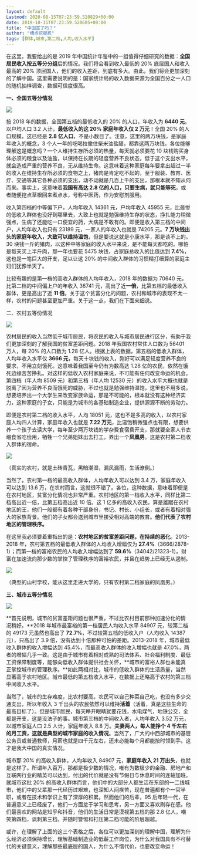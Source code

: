 ```yaml
---
layout: default
Lastmod: 2020-08-15T07:23:59.520829+00:00
date: 2019-10-15T07:23:59.520605+00:00
title: "中国富了吗？"
author: "槽点挖掘机"
tags: [群体,城市,第二档,人均,收入水平]
---
```


在这里，我要给出的是 2019 年中国统计年鉴中的一组值得仔细研究的数据：**全国居民收入按五等分分组**后的情况。我们将会看到收入最低的 20% 底层国人和收入最高的 20% 顶层国人，他们的收入差距，到底有多大。由此，我们将会更加深刻的了解中国。这里需要说明的是：国家统计局的收入数据来源为全国百分之一人口的随机抽样调查，数据可信度很高。  

**一、全国五等分情况**

![](https://images.weserv.nl/?url=https%3A//archive.is/idBln/0301abe200fd93b9c13bc83c41213fd35491a964.png)

  

按 2018 年的数据，全国第五档的最低收入的 20% 的人口，年收入为 **6440 元**。以户均人口 3.2 人计，**最低收入的这 20% 家庭年收入仅 2 万元**！全国 20% 的人口规模，这已经是 **2.8 亿人口**，不是小数目了。注意，这里的两万块钱，是家庭年收入的概念，3 个人一年的吃喝拉撒住柴米油盐醋，都靠这两万块钱。各位能够理解这是概念吗？一个人维持生存所必须的热量，每天就必须要花 10 块钱购买身体必须的粮食以及油盐，以保持在长期的轻度营养不良状态，低于这个支出水平，就会造成严重的营养不良，无从维持生命。这意味着这种家庭每年要拿出超过一半的收入在维持生存所必须的食物之上，猪肉是肯定吃不起的，至于服装、教育、医疗、交通等其它各种必须的支出，动不动就是几百上千的支出，那根本就不知从何而来。事实上，这意味着**我国有高达 2.8 亿的人口，只要生病，就只能等死**，或者随便挖点草根回来煮点水，号称中医药，作为安慰剂服用。  

收入第四档的中等偏下户，人均年收入 14361 元，户均年收入 45955 元，比最惨的低收入群体也没好到哪里去，大致上也就是勉强维持生存的状态，挣扎能力稍微强点，生病了还能吃一口便宜的药，大病是不敢有的。即便是收入第三档的中间户，人均年收入也只有 23189 元，一家人的年收入也就是 74205 元。**7 万块钱出头的家庭年收入，大致可以维持温饱**，但是要说这就是小康水平，那是谈不上的。30 块钱一斤的猪肉，以这种中等家庭的收入水平来说，是不能每天都吃的。哪怕是每天买上半斤肉，那一年也要花 5475 块钱，占家庭总收入的比值达到 **7.4%**，这也是一笔巨大的开支，足以让这 20% 的中间收入群体的习惯精打细算的家庭主妇们犹豫半天了。

比较有趣的是第一档的高收入群体的人均年收入，2018 年的数据为 70640 元，比第二档的中间偏上户的年收入 36741 元，高出了近**一倍**，比第五档的最低收入群体，更是高出了近 **11 倍**。关于这个贫富分化的问题，农村和城市的表现不太一样，农村的问题甚至更加严重。关于这一点，我们在下面来细说。  

二、农村五等份情况  

![](https://images.weserv.nl/?url=https%3A//archive.is/idBln/39bdf76be2dc00506adcd47bf9b4f27e7ab03562.png)

农村居民的收入当然低于城市居民，将农民的收入与城市居民进行区分，有助于我们更加深刻的了解我国的贫富差距问题。2018 年我国农村常住人口数为 56401 万人，每 20% 的人口数为 1.28 亿人。根据上表的数据，第五档的低收入群体，人均年收入水平仅 **3666 元**，每天十块钱的收入，刚好可以满足轻度营养不良的要求，不用立刻饿死。这意味着我国至今仍有为数高达 1.28 亿的农民，依然在饿死边缘苦苦挣扎。对这样的低收入农村家庭来说，不可能有任何改变命运的机会。第四档（年人均 8509 元）和第三档（年人均 12530 元）的收入水平大概也就是脱离了因为营养不良而饿死的威胁，不过也就是勉强维持温饱，这里也不用多说，想要培养出一个大学生来改变家族命运，那是不可能的，根本就没有这种经济实力，这种家庭的子女，只能是为城市的各基础制造企业，提供源源不断的劳动力。

即便是农村第二档的收入水平，人均 18051 元，这也不是多高的收入，以农村家庭人均四人计算，家庭年收入也就是 **7.22 万元**，比温饱稍微强点也有限，想要供养一个孩子去读大学，每年至少两万块钱的学杂费食宿费开支，那就要全家人节衣缩食省吃俭用，牺牲一个兄弟姐妹出去打工，养出一个**凤凰男**。这是农村第二档收入群体的宿命。

![](https://images.weserv.nl/?url=https%3A//archive.is/idBln/f8798b7ac6f6dc55a04280e30e5f9734ba7d2b5f)

（真实的农村，就是土砖青瓦，黑暗潮湿，漏风漏雨，生活潦倒。）

当然了，农村第一档的最高收入群体，人均年收入可以达到 3.4 万，家庭年收入可以达到 13.6 万，在农村而言，这就很不错了。各位，这种数据，意味着即便是在农村地区，贫富分化情况也非常严重。农村地区的第一档收入水平，同样比第二档高出近一倍，比第五档高出近 10 倍。这 1 亿多的高收入农民，算是雄踞在农村地区的王，他们一般都有着各种干部身份，书记、村长、小组长，或者有着相对强大的家族背景。他们的子女都会送到城市里接受相对高端的教育。**他们代表了农村地区的管理秩序。**

在这里我必须要着重指出的是：**农村地区的贫富差距问题，在持续的恶化**。2013-2018 年，农村第五档的最低收入群体的人均收入增幅仅为 **27.4%**（3666/2878-1）；而第一档的富裕农民的人均收入增幅达到了 **59.6%**（34042/21323-1）。财富在加速流向那少数的掌控了管理秩序的富裕农民，并且在趋势上已经无从遏制。

![](https://images.weserv.nl/?url=https%3A//archive.is/idBln/3d225fa3dfa06311e40f80e6cbc000d98c76ee0c)

（典型的山村学校，能从这里走进大学的，只有农村第二档家庭的凤凰男。）  

**三、城市五等分情况**

![](https://images.weserv.nl/?url=https%3A//archive.is/idBln/b0cb99fff332b5fce0e47be8af381cb02a539482.png)

**首先说明，城市的贫富差距问题也很严重，不过比农村目前那种加速分化的情况稍好。**2018 年城市最富裕的第一档居民人均收入水平 84907 元，较第二档的 49173 元虽然也高出了 **72.7%**，不过较第五档的低收入户（人均收入 14387 元），只高出了 3.9 倍，没有达到十倍那种可怕的差距。2013-2018 年，城市最低收入群体的收入增幅达到 45.4%，而最高收入群体的收入增幅也就是 47.0%，两者的增幅几乎一致。这是由于城市有着相对成熟的司法体系、社会福利制度、最低工资保障制度等，能够向低收入群体提供社会关怀，**城市的富裕人群也未能真正掌控城市的管理秩序。**如此两相对比，城市的低收入群体的生活质量，当然显著高于农村地区。城市最低的第五档收入水平，在数据上还略高于农村的第三档中间收入水平。

当然了，城市的生存难度，比农村要高。农民可以自己种菜自己吃，也没有多少交通支出，所以年收入 3 千出头的农民依然可以维持**活着**（活着，真是这些生命的最高目标了）。但是城市居民，每天睁开眼睛就要花钱，水电煤气，地铁公交，全都是开支，这是没法子的事。城市第三档的中间收入者，人均年收入 3.52 万元，以城市家庭人口 2.5 人计，家庭年收入 8.8 万。**夫妻两人，每人能挣个 4 千左右的月工资，这就是典型的城市家庭的收入情况**。当然了，广大的中西部城市的基层公务员或普通教师，月薪也就是四千元左右，还未必能每个月都能按时领到手。这才是我大中国的真实情况。  

城市那 20% 的高收入群体，人均年收入 84907 元，**家庭年收入 21 万出头**，也就是这样了。所谓年入百万，那都是极少数的情况，唯有为数极少的金融、房地产和互联网行业的精英可以达到，付出的代价就是没有节假日与休息时间的连轴加班。就城市这批 20% 的高收入群体而言，他们中的大部分人都生活在东部的一二线城市，他们中的父辈那一代经历过艰难，也深知人间疾苦，现在普遍都有个一官半职，或者在技术和学识上有了深厚的积累。然而他们的后辈，95 后年轻一代，在普遍意义上已经废了，他们一方面怠于学习和思考，另一方面又喜欢刷存在感。他们最喜欢的网站是知乎和抖音，他们的生活日常是漠视第五档的那 2.8 亿人，嘲笑第四档，讽刺第三档，并随时警惕和打压第二档可能的阶层超越。

或许，在理解了上面的这三个表格之后，各位可以更加深刻的理解中国，理解为什么经济必须保持增长，理解基础制造业的低薪工作岗位，为什么对我国具有不可替代的关键意义，理解那些最底层的国人，为什么不惜代价，也要改变命运！

